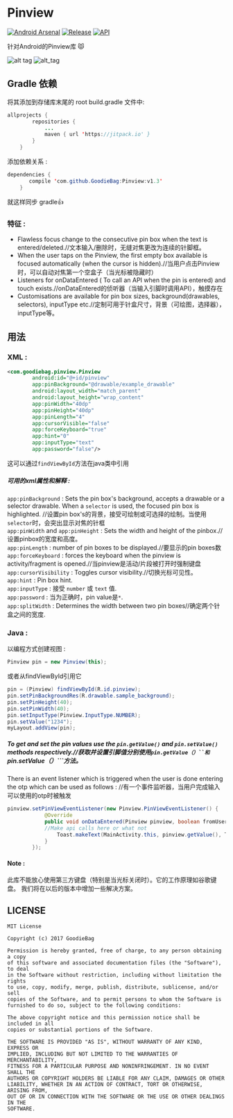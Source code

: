# Pinview
[![Android Arsenal](https://img.shields.io/badge/Android%20Arsenal-Pinview-brightgreen.svg?style=flat)](https://android-arsenal.com/details/1/5394)
[![Release](https://jitpack.io/v/GoodieBag/Pinview.svg)](https://jitpack.io/#GoodieBag/Pinview)
[![API](https://img.shields.io/badge/API-15%2B-blue.svg?style=flat)](https://android-arsenal.com/api?level=15)

 针对Android的Pinview库 :pouting_cat:
 
![alt tag](https://media.giphy.com/media/U5BP5gk9zQaqs/giphy.gif)       ![alt_tag](https://media.giphy.com/media/CnCvLh9NT6Hio/giphy.gif)

## Gradle 依赖
将其添加到存储库末尾的 root build.gradle 文件中:
```java
allprojects {
		repositories {
			...
			maven { url 'https://jitpack.io' }
		}
	}
```
添加依赖关系 : 
```java
dependencies {
	   compile 'com.github.GoodieBag:Pinview:v1.3'
	}
```
就这样同步 gradle:+1:

### 特征 : 
 * Flawless focus change to the consecutive pin box when the text is entered/deleted.//文本输入/删除时，无缝对焦更改为连续的针脚框。
 * When the user taps on the Pinview, the first empty box available is focused automatically (when the cursor is hidden).//当用户点击Pinview时，可以自动对焦第一个空盒子（当光标被隐藏时）
 * Listeners for onDataEntered ( To call an API when the pin is entered) and touch exists.//onDataEntered的侦听器（当输入引脚时调用API），触摸存在
 * Customisations are available for pin box sizes, background(drawables, selectors), inputType etc.//定制可用于针盒尺寸，背景（可绘图，选择器），inputType等。
 
## 用法

### XML : 
```xml
<com.goodiebag.pinview.Pinview
        android:id="@+id/pinview"
        app:pinBackground="@drawable/example_drawable"
        android:layout_width="match_parent"
        android:layout_height="wrap_content"
        app:pinWidth="40dp"
        app:pinHeight="40dp"
        app:pinLength="4"
        app:cursorVisible="false"
		app:forceKeyboard="true"
        app:hint="0"
        app:inputType="text"
        app:password="false"/>
```
这可以通过```findViewById```方法在java类中引用

##### 可用的xml属性和解释 : 

```app:pinBackground``` : Sets the pin box's background, accepts a drawable or a selector drawable. When a ```selector``` is used, the focused pin box is highlighted. //设置pin box's的背景，接受可绘制或可选择的绘制。当使用```selector```时，会突出显示对焦的针框<br />
```app:pinWidth``` and ```app:pinHeight``` : Sets the width and height of the pinbox.//设置pinbox的宽度和高度。 <br />
```app:pinLength``` : number of pin boxes to be displayed.//要显示的pin boxes数<br />
```app:forceKeyboard``` : forces the keyboard when the pinview is activity/fragment is opened.//当pinview是活动/片段被打开时强制键盘
```app:cursorVisibility``` : Toggles cursor visibility.//切换光标可见性。<br />
```app:hint``` : Pin box hint. <br />
```app:inputType``` : 接受 ```number``` 或 ```text``` 值. <br />
```app:password``` : 当为正确时，pin value是```*```. <br />
```app:splitWidth``` : Determines the width between two pin boxes//确定两个针盒之间的宽度.

### Java : 

以编程方式创建视图 : 
```java
Pinview pin = new Pinview(this);
```
或者从findViewById引用它
```java
pin = (Pinview) findViewById(R.id.pinview);
pin.setPinBackgroundRes(R.drawable.sample_background);
pin.setPinHeight(40);
pin.setPinWidth(40);
pin.setInputType(Pinview.InputType.NUMBER);
pin.setValue("1234");
myLayout.addView(pin);    
```
##### To get and set the pin values use the ```pin.getValue()``` and ```pin.setValue()``` methods respectively.//获取并设置引脚值分别使用```pin.getValue（）``和```pin.setValue（）```方法。

There is an event listener which is triggered when the user is done entering the otp which can be used as follows : //有一个事件监听器，当用户完成输入可以使用的otp时被触发
```java
pinview.setPinViewEventListener(new Pinview.PinViewEventListener() {
            @Override
            public void onDataEntered(Pinview pinview, boolean fromUser) {
	    	//Make api calls here or what not
                Toast.makeText(MainActivity.this, pinview.getValue(), Toast.LENGTH_SHORT).show();
            }
        });
```
#### Note : 
此库不能放心使用第三方键盘（特别是当光标关闭时）。它的工作原理如谷歌键盘。 我们将在以后的版本中增加一些解决方案。

## LICENSE
```
MIT License

Copyright (c) 2017 GoodieBag

Permission is hereby granted, free of charge, to any person obtaining a copy
of this software and associated documentation files (the "Software"), to deal
in the Software without restriction, including without limitation the rights
to use, copy, modify, merge, publish, distribute, sublicense, and/or sell
copies of the Software, and to permit persons to whom the Software is
furnished to do so, subject to the following conditions:

The above copyright notice and this permission notice shall be included in all
copies or substantial portions of the Software.

THE SOFTWARE IS PROVIDED "AS IS", WITHOUT WARRANTY OF ANY KIND, EXPRESS OR
IMPLIED, INCLUDING BUT NOT LIMITED TO THE WARRANTIES OF MERCHANTABILITY,
FITNESS FOR A PARTICULAR PURPOSE AND NONINFRINGEMENT. IN NO EVENT SHALL THE
AUTHORS OR COPYRIGHT HOLDERS BE LIABLE FOR ANY CLAIM, DAMAGES OR OTHER
LIABILITY, WHETHER IN AN ACTION OF CONTRACT, TORT OR OTHERWISE, ARISING FROM,
OUT OF OR IN CONNECTION WITH THE SOFTWARE OR THE USE OR OTHER DEALINGS IN THE
SOFTWARE.
```


